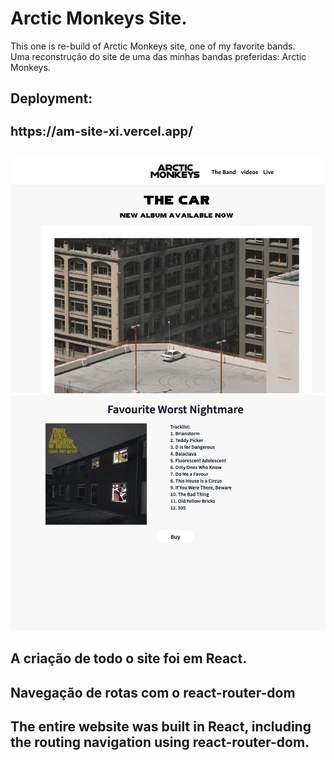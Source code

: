 # Arctic Monkeys Site.

This one is re-build of Arctic Monkeys site, one of my favorite bands.</br>
Uma reconstrução do site de uma das minhas bandas preferidas: Arctic Monkeys.

##  Deployment:
<h1 style="font-size:20px;">https://am-site-xi.vercel.app/ </h1> </br>
<img src="./public/thumb1.png" style="width: 600px; height: auto;">
<img src="./public/thumb2.png" style="width: 600px; height: auto;">

## A criação de todo o site foi em React.
## Navegação de rotas com o react-router-dom

## The entire website was built in React, including the routing navigation using react-router-dom.
